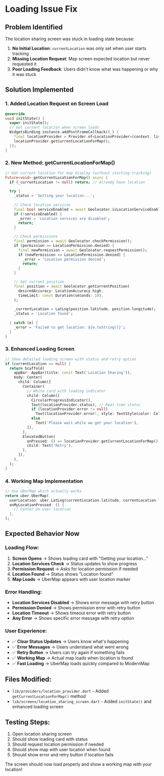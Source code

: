 # Loading Issue Fix

## Problem Identified
The location sharing screen was stuck in loading state because:

1. **No Initial Location**: `currentLocation` was only set when user starts tracking
2. **Missing Location Request**: Map screen expected location but never requested it
3. **Poor Loading Feedback**: Users didn't know what was happening or why it was stuck

## Solution Implemented

### 1. **Added Location Request on Screen Load**
```dart
@override
void initState() {
  super.initState();
  // Get current location when screen loads
  WidgetsBinding.instance.addPostFrameCallback((_) {
    final locationProvider = Provider.of<LocationProvider>(context, listen: false);
    locationProvider.getCurrentLocationForMap();
  });
}
```

### 2. **New Method: getCurrentLocationForMap()**
```dart
// Get current location for map display (without starting tracking)
Future<void> getCurrentLocationForMap() async {
  if (_currentLocation != null) return; // Already have location
  
  try {
    _status = 'Getting your location...';
    
    // Check location services
    final bool serviceEnabled = await Geolocator.isLocationServiceEnabled();
    if (!serviceEnabled) {
      _error = 'Location services are disabled';
      return;
    }

    // Check permissions
    final permission = await Geolocator.checkPermission();
    if (permission == LocationPermission.denied) {
      final newPermission = await Geolocator.requestPermission();
      if (newPermission == LocationPermission.denied) {
        _error = 'Location permission denied';
        return;
      }
    }

    // Get current position
    final position = await Geolocator.getCurrentPosition(
      desiredAccuracy: LocationAccuracy.high,
      timeLimit: const Duration(seconds: 10),
    );
    
    _currentLocation = LatLng(position.latitude, position.longitude);
    _status = 'Location found';
    
  } catch (e) {
    _error = 'Failed to get location: ${e.toString()}';
  }
}
```

### 3. **Enhanced Loading Screen**
```dart
// Show detailed loading screen with status and retry option
if (currentLocation == null) {
  return Scaffold(
    appBar: AppBar(title: const Text('Location Sharing')),
    body: Center(
      child: Column([
        Container(
          // White card with loading indicator
          child: Column([
            CircularProgressIndicator(),
            Text(locationProvider.status), // Real-time status
            if (locationProvider.error != null)
              Text(locationProvider.error!, style: TextStyle(color: Colors.red))
            else
              Text('Please wait while we get your location'),
          ]),
        ),
        ElevatedButton(
          onPressed: () => locationProvider.getCurrentLocationForMap(),
          child: Text('Retry'),
        ),
      ]),
    ),
  );
}
```

### 4. **Working Map Implementation**
```dart
// Use UberMap which actually works
return uber.UberMap(
  userLocation: uber.LatLng(currentLocation.latitude, currentLocation.longitude),
  onMyLocationPressed: () {
    // Center on user location
  },
);
```

## Expected Behavior Now

### Loading Flow:
1. **Screen Opens** → Shows loading card with "Getting your location..."
2. **Location Services Check** → Status updates to show progress
3. **Permission Request** → Asks for location permission if needed
4. **Location Found** → Status shows "Location found"
5. **Map Loads** → UberMap appears with user location marker

### Error Handling:
- **Location Services Disabled** → Shows error message with retry button
- **Permission Denied** → Shows permission error with retry button
- **Location Timeout** → Shows timeout error with retry button
- **Any Error** → Shows specific error message with retry option

### User Experience:
- ✅ **Clear Status Updates** → Users know what's happening
- ✅ **Error Messages** → Users understand what went wrong
- ✅ **Retry Button** → Users can try again if something fails
- ✅ **Working Map** → Actual map loads when location is found
- ✅ **Fast Loading** → UberMap loads quickly compared to ModernMap

## Files Modified:
- `lib/providers/location_provider.dart` - Added `getCurrentLocationForMap()` method
- `lib/screens/location_sharing_screen.dart` - Added `initState()` and enhanced loading screen

## Testing Steps:
1. Open location sharing screen
2. Should show loading card with status
3. Should request location permission if needed
4. Should show map with user location when found
5. Should show error and retry button if location fails

The screen should now load properly and show a working map with your location!